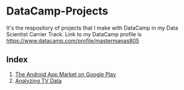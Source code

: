 # DataCamp-Projects
It's the respository of projects that I make with DataCamp in my Data Scientist Carrier Track. Link to my DataCamp profile is https://www.datacamp.com/profile/mastermanas805

## Index
1. [The Android App Market on Google Play](./The%20Android%20App%20Market%20on%20Google%20Play)
2. [Analyzing TV Data](./Analyzing%20TV%20Data)
